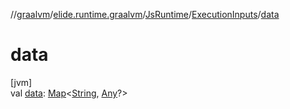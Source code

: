 //[graalvm](../../../../index.md)/[elide.runtime.graalvm](../../index.md)/[JsRuntime](../index.md)/[ExecutionInputs](index.md)/[data](data.md)

# data

[jvm]\
val [data](data.md): [Map](https://kotlinlang.org/api/latest/jvm/stdlib/kotlin.collections/-map/index.html)&lt;[String](https://kotlinlang.org/api/latest/jvm/stdlib/kotlin/-string/index.html), [Any](https://kotlinlang.org/api/latest/jvm/stdlib/kotlin/-any/index.html)?&gt;
